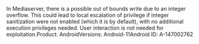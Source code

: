 In Mediaserver, there is a possible out of bounds write due to an integer overflow. This could lead to local escalation of privilege if integer sanitization were not enabled (which it is by default), with no additional execution privileges needed. User interaction is not needed for exploitation.Product: AndroidVersions: Android-11Android ID: A-147002762